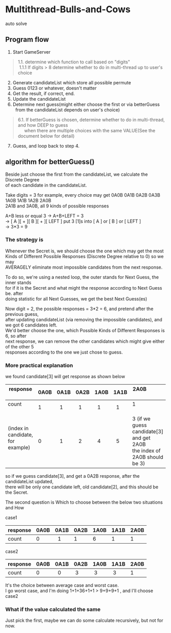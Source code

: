 # Multithread-Bulls-and-Cows

auto solve

## Program flow

1. Start GameServer  

>1.1. determine which function to call based on "digits"  
  1.1.1 If digits > 8 determine whether to do in multi-thread up to user's choice  

2. Generate candidateList which store all possible permute  
3. Guess 0123 or whatever, doesn't matter  
4. Get the result, if correct, end.  
5. Update the candidateList  
6. Determine next guess(might either choose the first or via betterGuess  
   from the candidateList depends on user's choice)  

>6.1. If betterGuess is chosen, determine whether to do in multi-thread, and how DEEP to guess  
      when there are multiple choices with the same VALUE(See the document below for detail)  

7. Guess, and loop back to step 4.  



## algorithm for betterGuess()



 Beside just choose the first from the candidateList, we calculate the Discrete Degree  
 of each candidate in the candidateList.  

 Take digits = 3 for example, every choice may get 0A0B 0A1B 0A2B 0A3B 1A0B 1A1B 1A2B 2A0B  
 2A1B and 3A0B, all 9 kinds of possible responses  

 A+B less or equal 3
 -> A+B+LEFT = 3  
 -> [ A ][ + ][ B ][ + ][ LEFT ] put 3 [1]s into [ A ] or [ B ] or [ LEFT ]  
 -> 3*3 = 9  


 ### The strategy is

 Whenever the Secret is, we should choose the one which may get the most  
 Kinds of Different Possible Responses (Discrete Degree relative to 0) so we may  
 AVERAGELY eliminate most impossible candidates from the next response.  

 To do so, we're using a nested loop, the outer stands for Next Guess, the inner stands  
 for if it is the Secret and what might the response according to Next Guess be. after  
 doing statistic for all Next Guesses, we get the best Next Guess(es)  

 Now digit = 2, the possible responses = 3*2 = 6, and pretend after the previous guess,  
 after updating candidateList (via removing the impossible candidates), and we got
 6 candidates left.     
 We'd better choose the one, which Possible Kinds of Different Responses is 6, so after  
 next response, we can remove the other candidates which might give either of the other 5  
 responses according to the one we just chose to guess.  

 ### More practical explanation

 we found candidate[3] will get response as shown below   
 
 | response             | 0A0B |  0A1B  |  0A2B  |  1A0B  |  1A1B  |  2A0B                                     |
 | -------------------- | ---- | ------ | ------ | ------ | ------ | ----------------------------------------- |
 | count                |  1   |   1    |   1    |   1    |   1    |  1                                        |
 | (index in candidate,</br>for example)         |  0   |   1    |   2    |   4    |   5    | 3 (if we guess candidate[3] and get 2A0B</br>the index of 2A0B should be 3)         |

 so if we guess candidate[3], and get a 0A2B response, after the candidateList updated,  
 there will be only one candidate left, old candidate[2], and this should be the Secret.  


 The second question is Which to choose between the below two situations and How  

 case1  
 
 | response | 0A0B | 0A1B | 0A2B | 1A0B | 1A1B | 2A0B |
 | -------- | ---- | ---- | ---- | ---- | ---- | ---- |
 | count    |  0   |  1   |  1   |  6   |  1   |  1   |

 case2  
 
 | response | 0A0B | 0A1B | 0A2B | 1A0B | 1A1B | 2A0B |
 | -------- | ---- | ---- | ---- | ---- | ---- | ---- |
 | count    |  0   |  0   |  3   |  3   |  3   |  1   |


 It's the choice between average case and worst case.  
 I go worst case, and I'm doing 1+1+36+1+1 > 9+9+9+1 , and I'll choose case2  


 ### What if the value calculated the same

 Just pick the first, maybe we can do some calculate recursively, but not for now.
 
